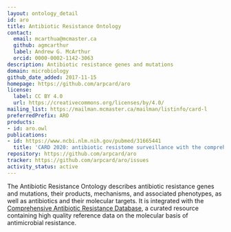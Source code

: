 ```yaml
---
layout: ontology_detail
id: aro
title: Antibiotic Resistance Ontology
contact:
  email: mcarthua@mcmaster.ca
  github: agmcarthur
  label: Andrew G. McArthur
  orcid: 0000-0002-1142-3063
description: Antibiotic resistance genes and mutations
domain: microbiology
github_date_added: 2017-11-15
homepage: https://github.com/arpcard/aro
license:
  label: CC BY 4.0
  url: https://creativecommons.org/licenses/by/4.0/
mailing_list: https://mailman.mcmaster.ca/mailman/listinfo/card-l
preferredPrefix: ARO
products:
- id: aro.owl
publications:
- id: https://www.ncbi.nlm.nih.gov/pubmed/31665441
  title: 'CARD 2020: antibiotic resistome surveillance with the comprehensive antibiotic resistance database.'
repository: https://github.com/arpcard/aro
tracker: https://github.com/arpcard/aro/issues
activity_status: active
---
```


The Antibiotic Resistance Ontology
describes antibiotic resistance genes and mutations,
their products, mechanisms, and associated phenotypes,
as well as antibiotics and their molecular targets.
It is integrated with the [Comprehensive Antibiotic Resistance Database](https://card.mcmaster.ca),
a curated resource containing high quality reference data
on the molecular basis of antimicrobial resistance.
